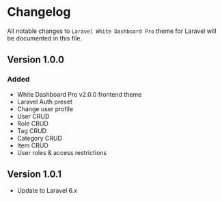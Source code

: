 # Changelog

All notable changes to `Laravel White Dashboard Pro` theme for Laravel will be documented in this file.

## Version 1.0.0

### Added
- White Dashboard Pro v2.0.0 frontend theme
- Laravel Auth preset
- Change user profile
- User CRUD
- Role CRUD
- Tag CRUD
- Category CRUD
- Item CRUD
- User roles & access restrictions

## Version 1.0.1

- Update to Laravel 6.x